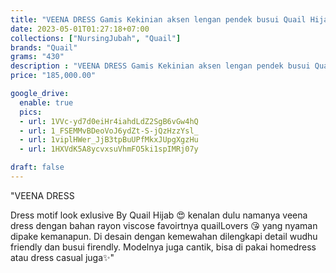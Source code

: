 ```yaml
---
title: "VEENA DRESS Gamis Kekinian aksen lengan pendek busui Quail Hijab Bahan rayon"
date: 2023-05-01T01:27:18+07:00
collections: ["NursingJubah", "Quail"]
brands: "Quail"
grams: "430"
description : "VEENA DRESS Gamis Kekinian aksen lengan pendek busui Quail Hijab Bahan rayon"
price: "185,000.00"

google_drive:
  enable: true
  pics:
  - url: 1VVc-yd7d0eiHr4iahdLdZ2SgB6vGw4hQ
  - url: 1_FSEMMvBDeoVoJ6ydZt-S-jQzHzzYsl_
  - url: 1viplHWer_JjB3tpBuUPfMkxJUpgXgzHu
  - url: 1HXVdK5A8ycvxsuVhmFO5ki1spIMRj07y

draft: false
---
```


"VEENA DRESS

Dress motif look exlusive By Quail Hijab 😍 kenalan dulu namanya veena dress dengan bahan rayon viscose favoirtnya quailLovers 😘 yang nyaman dipake kemanapun. Di desain dengan kemewahan dilengkapi detail wudhu friendly dan busui firendly. Modelnya juga cantik, bisa di pakai homedress atau dress casual juga✨"
